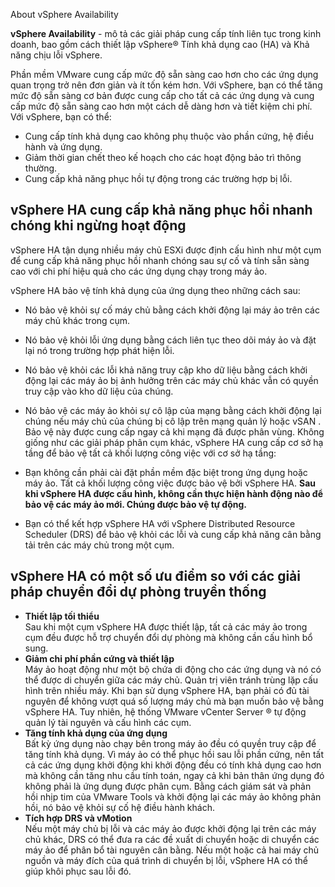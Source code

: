 About vSphere Availability

**vSphere Availability** - mô tả các giải pháp cung cấp tính liên tục trong kinh doanh, bao gồm cách thiết lập vSphere® Tính khả dụng cao (HA) và Khả năng chịu lỗi vSphere.

Phần mềm VMware cung cấp mức độ sẵn sàng cao hơn cho các ứng dụng quan trọng trở nên đơn giản và ít tốn kém hơn. Với vSphere, bạn có thể tăng mức độ sẵn sàng cơ bản được cung cấp cho tất cả các ứng dụng và cung cấp mức độ sẵn sàng cao hơn một cách dễ dàng hơn và tiết kiệm chi phí. Với vSphere, bạn có thể:

* Cung cấp tính khả dụng cao không phụ thuộc vào phần cứng, hệ điều hành và ứng dụng.
* Giảm thời gian chết theo kế hoạch cho các hoạt động bảo trì thông thường.
* Cung cấp khả năng phục hồi tự động trong các trường hợp bị lỗi.

## vSphere HA cung cấp khả năng phục hồi nhanh chóng khi ngừng hoạt động

vSphere HA tận dụng nhiều máy chủ ESXi được định cấu hình như một cụm để cung cấp khả năng phục hồi nhanh chóng sau sự cố và tính sẵn sàng cao với chi phí hiệu quả cho các ứng dụng chạy trong máy ảo.

vSphere HA bảo vệ tính khả dụng của ứng dụng theo những cách sau:

* Nó bảo vệ khỏi sự cố máy chủ bằng cách khởi động lại máy ảo trên các máy chủ khác trong cụm.
* Nó bảo vệ khỏi lỗi ứng dụng bằng cách liên tục theo dõi máy ảo và đặt lại nó trong trường hợp phát hiện lỗi.
* Nó bảo vệ khỏi các lỗi khả năng truy cập kho dữ liệu bằng cách khởi động lại các máy ảo bị ảnh hưởng trên các máy chủ khác vẫn có quyền truy cập vào kho dữ liệu của chúng.
* Nó bảo vệ các máy ảo khỏi sự cô lập của mạng bằng cách khởi động lại chúng nếu máy chủ của chúng bị cô lập trên mạng quản lý hoặc vSAN . Bảo vệ này được cung cấp ngay cả khi mạng đã được phân vùng.
Không giống như các giải pháp phân cụm khác, vSphere HA cung cấp cơ sở hạ tầng để bảo vệ tất cả khối lượng công việc với cơ sở hạ tầng:

* Bạn không cần phải cài đặt phần mềm đặc biệt trong ứng dụng hoặc máy ảo. Tất cả khối lượng công việc được bảo vệ bởi vSphere HA. **Sau khi vSphere HA được cấu hình, không cần thực hiện hành động nào để bảo vệ các máy ảo mới. Chúng được bảo vệ tự động.**
* Bạn có thể kết hợp vSphere HA với vSphere Distributed Resource Scheduler (DRS) để bảo vệ khỏi các lỗi và cung cấp khả năng cân bằng tải trên các máy chủ trong một cụm.
## vSphere HA có một số ưu điểm so với các giải pháp chuyển đổi dự phòng truyền thống
* **Thiết lập tối thiểu**</br>Sau khi một cụm vSphere HA được thiết lập, tất cả các máy ảo trong cụm đều được hỗ trợ chuyển đổi dự phòng mà không cần cấu hình bổ sung.
* **Giảm chi phí phần cứng và thiết lập**</br>Máy ảo hoạt động như một bộ chứa di động cho các ứng dụng và nó có thể được di chuyển giữa các máy chủ. Quản trị viên tránh trùng lặp cấu hình trên nhiều máy. Khi bạn sử dụng vSphere HA, bạn phải có đủ tài nguyên để không vượt quá số lượng máy chủ mà bạn muốn bảo vệ bằng vSphere HA. Tuy nhiên, hệ thống VMware vCenter Server ® tự động quản lý tài nguyên và cấu hình các cụm.
* **Tăng tính khả dụng của ứng dụng**</br>Bất kỳ ứng dụng nào chạy bên trong máy ảo đều có quyền truy cập để tăng tính khả dụng. Vì máy ảo có thể phục hồi sau lỗi phần cứng, nên tất cả các ứng dụng khởi động khi khởi động đều có tính khả dụng cao hơn mà không cần tăng nhu cầu tính toán, ngay cả khi bản thân ứng dụng đó không phải là ứng dụng được phân cụm. Bằng cách giám sát và phản hồi nhịp tim của VMware Tools và khởi động lại các máy ảo không phản hồi, nó bảo vệ khỏi sự cố hệ điều hành khách.
* **Tích hợp DRS và vMotion**</br>Nếu một máy chủ bị lỗi và các máy ảo được khởi động lại trên các máy chủ khác, DRS có thể đưa ra các đề xuất di chuyển hoặc di chuyển các máy ảo để phân bổ tài nguyên cân bằng. Nếu một hoặc cả hai máy chủ nguồn và máy đích của quá trình di chuyển bị lỗi, vSphere HA có thể giúp khôi phục sau lỗi đó.